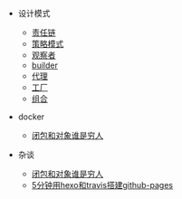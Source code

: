 * 设计模式

  * [责任链](设计模式之责任链.md)
  * [策略模式](设计模式之策略模式.md)
  * [观察者](设计模式之观察者.md)
  * [builder](设计模式之builder.md)
  * [代理](设计模式之代理.md)
  * [工厂](设计模式之工厂.md)
  * [组合](设计模式之组合模式.md)


* docker

  * [闭包和对象谁是穷人](帮荔枝搭建docker小程序后台.md)

* 杂谈

  * [闭包和对象谁是穷人](闭包是穷人的对象，对象是穷人的闭包.md)
  * [5分钟用hexo和travis搭建github-pages](5分钟用hexo和travis搭建github-pages.md)
  